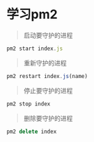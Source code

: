 # 学习pm2

> 启动要守护的进程

```js
pm2 start index.js
```

> 重新守护的进程

```js
pm2 restart index.js(name)
```

> 停止要守护的进程

```js
pm2 stop index
```

> 删除要守护的进程

```js
pm2 delete index
```
